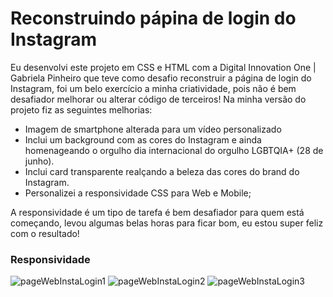 # Reconstruindo pápina de login do Instagram
Eu desenvolvi este projeto em CSS e HTML com a Digital Innovation One | Gabriela Pinheiro que teve como desafio reconstruir a página de login do Instagram, foi um belo exercício a minha criatividade, pois não é bem desafiador melhorar ou alterar código de terceiros!
Na minha versão do projeto fiz as seguintes melhorias:
- Imagem de smartphone alterada para um vídeo personalizado
- Inclui um background com as cores do Instagram e ainda homenageando o orgulho dia internacional do orgulho LGBTQIA+ (28 de junho).
- Inclui card transparente realçando a beleza das cores do brand do Instagram.
- Personalizei a responsividade CSS para Web e Mobile;


A responsividade é um tipo de tarefa é bem desafiador para quem está começando, levou algumas belas horas para ficar bom, eu estou super feliz com o resultado!


### Responsividade
![pageWebInstaLogin1](https://user-images.githubusercontent.com/95144647/177319640-7315018c-003d-42af-bc8b-df1b7ed4f478.png)
![pageWebInstaLogin2](https://user-images.githubusercontent.com/95144647/177319648-777568c8-cdc4-465e-a3a3-c41b62010d09.png)
![pageWebInstaLogin3](https://user-images.githubusercontent.com/95144647/177319649-5c6efb63-9a99-488b-a777-1b702af447a9.png)
